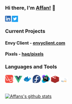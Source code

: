 ### Hi there, I'm [Affan!](https://affanhaq.me/) 👋

<a href="https://www.linkedin.com/in/affan-haq">
  <img align="left" alt="linkedin" width="22px" src="assets/linkedin.png">
</a>
<a href="https://twitter.com/haaaqs">
  <img align="left" alt="twitter" width="20px" src="assets/twitter.svg">
</a>

<br>

### Current Projects

#### Envy Client - [envyclient.com](https://envyclient.com)
#### Pixels - [haq/pixels](https://github.com/haq/pixels)

### Languages and Tools

<code><img alt="laravel" width="26px" src="assets/laravel.svg"></code>
<code><img alt="vue.js" width="26px" src="assets/vue.svg"></code>
<code><img alt="docker" width="26px" src="assets/docker.svg"></code>
<code><img alt="fedora" width="26px" src="assets/fedora.svg"></code>
<code><img alt="teamcity" width="26px" src="assets/teamcity.svg"></code>
<code><img alt="mysql" width="26px" src="assets/redis.svg"></code>
<code><img alt="mysql" width="26px" src="assets/mysql.svg"></code>

<br>

<a href="https://github.com/anuraghazra/github-readme-stats">
  <img align="center" src="https://github-readme-stats.vercel.app/api?username=haq&count_private=true&show_icons=true&include_all_commits=true" alt="Affans's github stats" />
</a>

<!--
**haq/haq** is a ✨ _special_ ✨ repository because its `README.md` (this file) appears on your GitHub profile.

Here are some ideas to get you started:

- 🔭 I’m currently working on ...
- 🌱 I’m currently learning ...
- 👯 I’m looking to collaborate on ...
- 🤔 I’m looking for help with ...
- 💬 Ask me about ...
- 😄 Pronouns: ...
- ⚡ Fun fact: ...
-->
